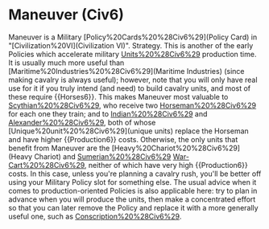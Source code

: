 # Maneuver (Civ6)

Maneuver is a Military [Policy%20Cards%20%28Civ6%29](Policy Card) in "[Civilization%20VI](Civilization VI)".
Strategy.
This is another of the early Policies which accelerate military [Units%20%28Civ6%29](units') production time. It is usually much more useful than [Maritime%20Industries%20%28Civ6%29](Maritime Industries) (since making cavalry is always useful); however, note that you will only have real use for it if you truly intend (and need) to build cavalry units, and most of these require {{Horses6}}. This makes Maneuver most valuable to [Scythian%20%28Civ6%29](Scythia), who receive two [Horseman%20%28Civ6%29](Horsemen) for each one they train; and to [Indian%20%28Civ6%29](India) and [Alexander%20%28Civ6%29](Alexander), both of whose [Unique%20unit%20%28Civ6%29](unique units) replace the Horseman and have higher {{Production6}} costs. Otherwise, the only units that benefit from Maneuver are the [Heavy%20Chariot%20%28Civ6%29](Heavy Chariot) and [Sumerian%20%28Civ6%29](Sumeria's) [War-Cart%20%28Civ6%29](War-Cart), neither of which have very high {{Production6}} costs. In this case, unless you're planning a cavalry rush, you'll be better off using your Military Policy slot for something else.
The usual advice when it comes to production-oriented Policies is also applicable here: try to plan in advance when you will produce the units, then make a concentrated effort so that you can later remove the Policy and replace it with a more generally useful one, such as [Conscription%20%28Civ6%29](Conscription).